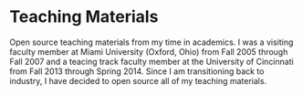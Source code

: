 Teaching Materials
==================

Open source teaching materials from my time in academics. I was a visiting faculty member at Miami University (Oxford, Ohio) from Fall 2005 through Fall 2007 and a teacing track faculty member at the University of Cincinnati from Fall 2013 through Spring 2014. Since I am transitioning back to industry, I have decided to open source all of my teaching materials.

